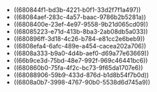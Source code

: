 - ((680844f1-bd3b-4221-b0f1-33d2f7f1a497))
- ((68084aef-283c-4a57-baac-9786b2b5281a))
- ((6808400e-23ef-4e97-9558-9b21d065cd09))
- ((68085223-e71d-413b-8ba3-2ab08db5a033))
- ((680896ff-3d18-4c26-b784-e81cc2e6beb9))
- ((6808efa4-6afc-489e-a454-cacea202a706))
- ((6808a333-b9a0-4d4b-aef0-d69a77e63669))
- ((66b9ce3d-75bd-48e7-992f-969c46441bc6))
- ((680860b0-75fa-4f2c-bc73-9f65da1707e6))
- ((68088906-59b9-433d-876d-b1d8b54f7b0d))
- ((6808a0b7-3998-4767-90b0-5538d6d745a9))